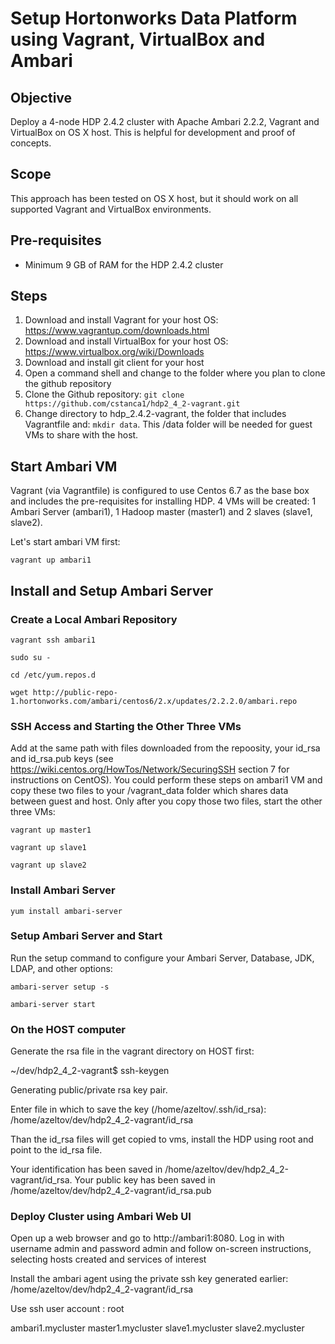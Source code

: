 # Setup Hortonworks Data Platform using Vagrant, VirtualBox and Ambari

## Objective
Deploy a 4-node HDP 2.4.2 cluster with Apache Ambari 2.2.2, Vagrant and VirtualBox on OS X host. 
This is helpful for development and proof of concepts.

## Scope
This approach has been tested on OS X host, but it should work on all supported Vagrant and VirtualBox environments.

## Pre-requisites
- Minimum 9 GB of RAM for the HDP 2.4.2 cluster

## Steps
1. Download and install Vagrant for your host OS: https://www.vagrantup.com/downloads.html
2. Download and install VirtualBox for your host OS: https://www.virtualbox.org/wiki/Downloads
3. Download and install git client for your host
4. Open a command shell and change to the folder where you plan to clone the github repository
5. Clone the Github repository:  ```git clone https://github.com/cstanca1/hdp2_4_2-vagrant.git```
6. Change directory to hdp_2.4.2-vagrant, the folder that includes Vagrantfile and: ```mkdir data```. This /data folder will be needed for guest VMs to share with the host.

## Start Ambari VM
Vagrant (via Vagrantfile) is configured to use Centos 6.7 as the base box and includes the pre-requisites for installing HDP.
4 VMs will be created: 1 Ambari Server (ambari1), 1 Hadoop master (master1) and 2 slaves (slave1, slave2).

Let's start ambari VM first:

```vagrant up ambari1```

## Install and Setup Ambari Server

### Create a Local Ambari  Repository

```vagrant ssh ambari1```

```sudo su -```

```cd /etc/yum.repos.d```

```wget http://public-repo-1.hortonworks.com/ambari/centos6/2.x/updates/2.2.2.0/ambari.repo```

### SSH Access and Starting the Other Three VMs
Add at the same path with files downloaded from the repoosity, your id_rsa and id_rsa.pub keys (see https://wiki.centos.org/HowTos/Network/SecuringSSH section 7 for instructions on CentOS). You could perform these steps on ambari1 VM and copy these two files to your /vagrant_data folder which shares data between guest and host. Only after you copy those two files, start the other three VMs:

```vagrant up master1```

```vagrant up slave1```

```vagrant up slave2```

### Install Ambari Server

```yum install ambari-server```

### Setup Ambari Server and Start
Run the setup command to configure your Ambari Server, Database, JDK, LDAP, and other options:

```ambari-server setup -s```

```ambari-server start```

### On the HOST computer 
Generate the rsa file in the vagrant directory on HOST first:

~/dev/hdp2_4_2-vagrant$ ssh-keygen

Generating public/private rsa key pair.

Enter file in which to save the key (/home/azeltov/.ssh/id_rsa): /home/azeltov/dev/hdp2_4_2-vagrant/id_rsa

Than the id_rsa files will get copied to vms, install the HDP using root and point to the id_rsa file.

Your identification has been saved in /home/azeltov/dev/hdp2_4_2-vagrant/id_rsa.
Your public key has been saved in /home/azeltov/dev/hdp2_4_2-vagrant/id_rsa.pub

### Deploy Cluster using Ambari Web UI
Open up a web browser and go to http://ambari1:8080.
Log in with username admin and password admin and follow on-screen instructions, selecting hosts created and services of interest

Install the ambari agent using the private ssh key generated earlier: /home/azeltov/dev/hdp2_4_2-vagrant/id_rsa

Use ssh user account : root

ambari1.mycluster
master1.mycluster
slave1.mycluster
slave2.mycluster


